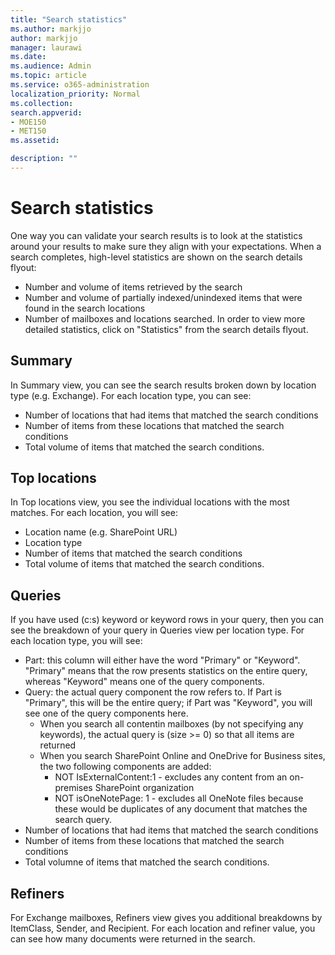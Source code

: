 ```yaml
---
title: "Search statistics"
ms.author: markjjo
author: markjjo
manager: laurawi
ms.date: 
ms.audience: Admin
ms.topic: article
ms.service: o365-administration
localization_priority: Normal
ms.collection: 
search.appverid: 
- MOE150
- MET150
ms.assetid: 

description: ""
---
```


# Search statistics
One way you can validate your search results is to look at the statistics around your results to make sure they align with your expectations. When a search completes, high-level statistics are shown on the search details flyout:
- Number and volume of items retrieved by the search
- Number and volume of partially indexed/unindexed items that were found in the search locations
- Number of mailboxes and locations searched.
In order to view more detailed statistics, click on "Statistics" from the search details flyout.

## Summary
In Summary view, you can see the search results broken down by location type (e.g. Exchange). For each location type, you can see:
- Number of locations that had items that matched the search conditions
- Number of items from these locations that matched the search conditions
- Total volume of items that matched the search conditions.

## Top locations
In Top locations view, you see the individual locations with the most matches. For each location, you will see:
- Location name (e.g. SharePoint URL)
- Location type
- Number of items that matched the search conditions
- Total volume of items that matched the search conditions.

## Queries
If you have used (c:s) keyword or keyword rows in your query, then you can see the breakdown of your query in Queries view per location type. For each location type, you will see:
- Part: this column will either have the word "Primary" or "Keyword". "Primary" means that the row presents statistics on the entire query, whereas "Keyword" means one of the query components.
- Query: the actual query component the row refers to. If Part is "Primary", this will be the entire query; if Part was "Keyword", you will see one of the query components here.
  - When you search all contentin mailboxes (by not specifying any keywords), the actual query is (size >= 0) so that all items are returned
  - When you search SharePoint Online and OneDrive for Business sites, the two following components are added:
    - NOT IsExternalContent:1 - excludes any content from an on-premises SharePoint organization
    - NOT isOneNotePage: 1 - excludes all OneNote files because these would be duplicates of any document that matches the search query.
- Number of locations that had items that matched the search conditions
- Number of items from these locations that matched the search conditions
- Total volumne of items that matched the search conditions.

## Refiners
For Exchange mailboxes, Refiners view gives you additional breakdowns by ItemClass, Sender, and Recipient. For each location and refiner value, you can see how many documents were returned in the search.